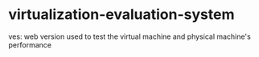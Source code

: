 # virtualization-evaluation-system
ves: web version used to test the virtual machine and physical machine's performance
